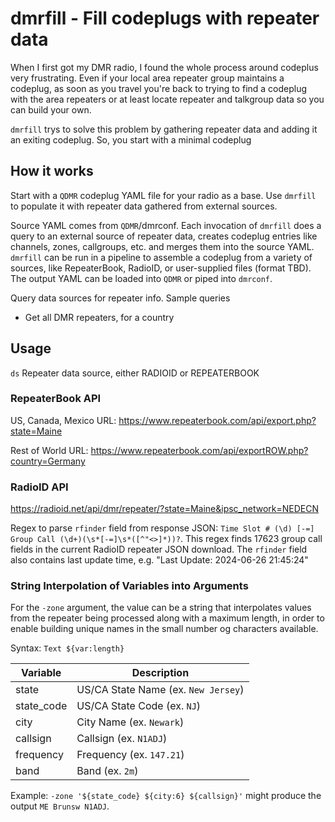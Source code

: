 # dmrfill - Fill codeplugs with repeater data

When I first got my DMR radio, I found the whole process around codeplus very frustrating. Even if your local area repeater group maintains a codeplug, as soon as you travel you're back to trying to find a codeplug with the area repeaters or at least locate repeater and talkgroup data so you can build your own.

`dmrfill` trys to solve this problem by gathering repeater data and adding it an exiting codeplug. So, you start with a minimal codeplug


## How it works

Start with a `QDMR` codeplug YAML file for your radio as a base. Use `dmrfill` to populate it with repeater data gathered from external sources.

Source YAML comes from `QDMR`/dmrconf. Each invocation of `dmrfill` does a query to an external source of repeater data, creates codeplug entries like channels, zones, callgroups, etc. and merges them into the source YAML. `dmrfill` can be run in a pipeline to assemble a codeplug from a variety of sources, like RepeaterBook, RadioID, or user-supplied files (format TBD). The output YAML can be loaded into `QDMR` or piped into `dmrconf`.



Query data sources for repeater info. Sample queries

* Get all DMR repeaters, for a country

## Usage

`ds` Repeater data source, either RADIOID or REPEATERBOOK


### RepeaterBook API

US, Canada, Mexico URL: https://www.repeaterbook.com/api/export.php?state=Maine

Rest of World URL: https://www.repeaterbook.com/api/exportROW.php?country=Germany


### RadioID API

https://radioid.net/api/dmr/repeater/?state=Maine&ipsc_network=NEDECN

Regex to parse `rfinder` field from response JSON: `Time Slot # (\d) [-=] Group Call (\d+)(\s*[-=]\s*([^"<>]*))?`. This regex finds 17623 group call fields in the current RadioID repeater JSON download. The `rfinder` field also contains last update time, e.g. "Last Update: 2024-06-26 21:45:24"

### String Interpolation of Variables into Arguments

For the `-zone` argument, the value can be a string that interpolates values from the repeater being processed along with a maximum length, in order to enable building unique names in the small number og characters available.

Syntax: `Text ${var:length}`

| Variable   | Description |
| ---------- |-------------|
| state      | US/CA State Name (ex. `New Jersey`) |
| state_code | US/CA State Code (ex. `NJ`) |
| city       | City Name (ex. `Newark`)      |
| callsign   | Callsign (ex. `N1ADJ`) |
| frequency  | Frequency (ex. `147.21`) |
| band       | Band (ex. `2m`) |

Example: `-zone '${state_code} ${city:6} ${callsign}'` might produce the output `ME Brunsw N1ADJ`.
